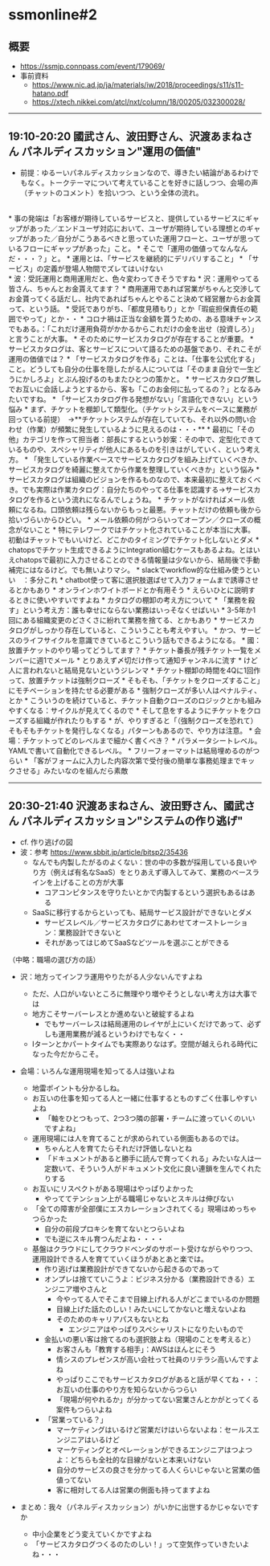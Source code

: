 # ssmonline#2

## 概要
* <https://ssmjp.connpass.com/event/179069/>
* 事前資料
    * <https://www.nic.ad.jp/ja/materials/iw/2018/proceedings/s11/s11-hatano.pdf>
    * <https://xtech.nikkei.com/atcl/nxt/column/18/00205/032300028/>

---

## 19:10-20:20	國武さん、波田野さん、沢渡あまねさん	パネルディスカッション"運用の価値"

* 前提：ゆるーいパネルディスカッションなので、導きたい結論があるわけでもなく。トークテーマについて考えていることを好きに話しつつ、会場の声（チャットのコメント）を拾いつつ、という全体の流れ。
<br>
* 事の発端は「お客様が期待しているサービスと、提供しているサービスにギャップがあった／エンドユーザ対応において、ユーザが期待している理想とのギャップがあった／自分がこうあるべきと思っていた運用フローと、ユーザが思っているフローにギャップがあった」こと。
    * そこで「運用の価値ってなんなんだ・・・？」と。
    * 運用とは、「サービスを継続的にデリバリすること」
        * 「サービス」の定義が登場人物間でズレてはいけない
<br>
* 波：受託運用と商用運用だと、色々変わってきそうですね
* 沢：運用やってる皆さん、ちゃんとお金貰えてます？
    * 商用運用であれば営業がちゃんと交渉してお金貰ってくる話だし、社内であればちゃんとやること決めて経営層からお金貰って、という話。
    * 受託でありがち、「都度見積もり」とか「瑕疵担保責任の範囲でやって」とか・・
    * コロナ禍は正当な金額を貰うための、ある意味チャンスでもある。：「これだけ運用負荷がかかるからこれだけの金を出せ（投資しろ）」と言うことが大事。
    * そのためにサービスカタログが存在することが重要。
        * サービスカタログは、客とサービスについて語るための基盤であり、それこそが運用の価値では？
            * 「サービスカタログを作る」ことは、「仕事を公式化する」こと。どうしても自分の仕事を隠したがる人については「そのまま自分で一生どうにかしろよ」とぶん投げるのもまたひとつの策かと。
        * サービスカタログ無しでお互いに会話しようとするから、客も「このお金何に払ってるの？」となるみたいですね。
        * 「サービスカタログ作る発想がない」「言語化できない」という悩み
            * まず、チケットを棚卸して類型化。（チケットシステムをベースに業務が回っている前提）　→**チケットシステムが存在していても、それ以外の問い合わせ（作業）が頻繁に発生しているように見えるのは・・・**
            * 最初に「その他」カテゴリを作って担当者：部長にするという妙案：その中で、定型化できているものや、スペシャリティが他人にあるものを引きはがしていく、という考え方。
        * 「発生している作業ベースでサービスカタログを組み上げていくべきか、サービスカタログを綺麗に整えてから作業を整理していくべきか」という悩み
            * サービスカタログは組織のビジョンを作るものなので、本来最初に整えておくべき。でも実際は作業カタログ：自分たちのやってる仕事を認識する→サービスカタログを作るという流れになるんでしょうね。
            * チケットがなければメール依頼になるね。口頭依頼は残らないからもっと最悪。チャットだけの依頼も後から拾いづらいからひどい。
                * メール依頼の何がつらいってオープン／クローズの概念がないこと
                * 特にテレワークではチケット化されていることが本当に大事。初動はチャットでもいいけど、どこかのタイミングでチケット化しないとダメ
                * chatopsでチケット生成できるようにIntegration組むケースもあるよね。とはいえchatopsで最初に入力させることのできる情報量は少ないから、結局後で手動補完にはなるけど。でも無いよりマシ。
                    * slackでworkflow的な仕組み使うといい　：多分これ <https://seleck.cc/1356>
                    * chatbot使って客に選択肢選ばせて入力フォームまで誘導させるとかもあり
                * オンラインホワイトボードとか有用そう
                    * えらいひとに説明するときに使いやすいですよね
        * カタログの棚卸の考え方について
            * 「業務を殺す」という考え方：誰も幸せにならない業務はいっそなくせばいい
            * 3-5年か1回にある組織変更のどさくさに紛れて業務を捨てる、とかもあり
            * サービスカタログがしっかり存在していると、こういうことも考えやすい。
            * かつ、サービスのライフサイクルを意識できているとこういう話もできるようになる。
* 國：放置チケットのやり場ってどうしてます？
    * チケット番長が残チケット一覧をメンバーに週1でメール
    * とりあえず〆切だけ作って通知チャンネルに流す
        * けど人に言われないと結局見ないというジレンマ
    * チケット棚卸の時間を4Qに1回作って、放置チケットは強制クローズ
    * そもそも、「チケットをクローズすること」にモチベーションを持たせる必要がある
        * 強制クローズが多い人はペナルティ、とか
        * こういうのを続けていると、チケット自動クローズのロジックとかも組みやすくなる：サイクルが見えてくるので
            * そして息をするようにチケットをクローズする組織が作れたりもする
        * が、やりすぎると「（強制クローズを恐れて）そもそもチケットを発行しなくなる」パターンもあるので、やり方は注意。
* 会場：チケットってどのレベルまで細かく書くべき？
    * パラメータシートレベル。YAMLで書いて自動化できるレベル。
    * フリーフォーマットは結局埋めるのがつらい
    * 「客がフォームに入力した内容次第で受付後の簡単な事務処理までキックさせる」みたいなのを組んだら素敵

---

## 20:30-21:40	沢渡あまねさん、波田野さん、國武さん	パネルディスカッション"システムの作り逃げ"

* cf. 作り逃げの図
* 波：参考 <https://www.sbbit.jp/article/bitsp2/35436>
    * なんでも内製したがるのよくない：世の中の多数が採用している良いやり方（例えば有名なSaaS）をとりあえず導入してみて、業務のベースラインを上げることの方が大事
        * コアコンピタンスを守りたいとかで内製するという選択もあるはある
    * SaaSに移行するからといっても、結局サービス設計ができないとダメ
        * サービスレベル／サービスカタログにあわせてオーストレーション：業務設計できないと
        * それがあってはじめてSaaSなどツールを選ぶことができる

（中略：職場の選び方の話）

* 沢：地方ってインフラ運用やりたがる人少ないんですよね
    * ただ、人口がいないところに無理やり増やそうとしない考え方は大事では
    * 地方こそサーバーレスとか進めないと破綻するよね
        * でもサーバーレスは結局運用のレイヤが上にいくだけであって、必ずしも運用業務が減るというわけでもなく・・
    * Iターンとかパートタイムでも実際ありなはず。空間が越えられる時代になった今だからこそ。

* 会場：いろんな運用現場を知ってる人は強いよね
    * 地雷ポイントも分かるしね。
    * お互いの仕事を知ってる人と一緒に仕事するとものすごく仕事しやすいよね
        * 「軸をひとつもって、2つ3つ隣の部署・チームに渡っていくのいいですよね」
    * 運用現場には人を育てることが求められている側面もあるのでは。
        * ちゃんと人を育てたらそれだけ評価しないとね
        * 「ドキュメントがあると勝手に読んで育ってくれる」みたいな人は一定数いて、そういう人がドキュメント文化に良い連鎖を生んでくれたりする
    * お互いにリスペクトがある現場はやっぱりよかった
        * やっててテンション上がる職場じゃないとスキルは伸びない
    * 「全ての障害が全部僕にエスカレーションされてくる」現場はめっちゃつらかった
        * 自分の前段プロキシを育てないとつらいよね
        * でも逆にスキル育つんだよね・・・・
    * 基盤はクラウドにしてクラウドベンダのサポート受けながらやりつつ、運用設計できる人を育てていくほうがあとあと楽では。
        * 作り逃げは業務設計ができてないから起きるのであって
        * オンプレは捨てていこうよ：ビジネス分かる（業務設計できる）エンジニア増やさんと
            * 今やってる人でそこまで目線上げれる人がどこまでいるのか問題
            * 目線上げた話たのしい！みたいにしてかないと増えないよね
            * そのためのキャリアパスもないとね
                * エンジニアはやっぱりスペシャリストになりたいもので
        * 金払いの悪い客は捨てるのも選択肢よね（現場のことを考えると）
            * お客さんも「教育する相手」：AWSはほんとにそう
            * 情シスのプレゼンスが高い会社って社員のリテラシ高いんですよね
            * やっぱりここでもサービスカタログがあると話が早くてね・・：お互いの仕事のやり方を知らないからつらい
            * 「現場が何やれるか」が分かってない営業さんとかがとってくる案件もつらいよね
        * 「営業っている？」
            * マーケティングはいるけど営業だけはいらないよね：セールスエンジニアはいるけど
            * マーケティングとオペレーションができるエンジニアはつよつよ：どちらも全社的な目線がないと本来いけない
            * 自分のサービスの良さを分かってる人くらいじゃないと営業の価値ってない
            * 客に相対してる人は営業の側面も持ってますよね

* まとめ：我々（パネルディスカッション）がいかに出世するかじゃないですか
    * 中小企業をどう変えていくかですよね
    * 「サービスカタログつくるのたのしい！」って空気作っていきたいよね・・・